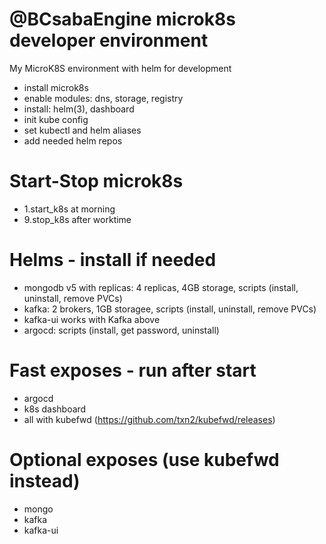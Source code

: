 # @BCsabaEngine microk8s developer environment

My MicroK8S environment with helm for development
- install microk8s
- enable modules: dns, storage, registry
- install: helm(3), dashboard
- init kube config
- set kubectl and helm aliases
- add needed helm repos

# Start-Stop microk8s
- 1.start_k8s at morning
- 9.stop_k8s after worktime

# Helms - install if needed
- mongodb v5 with replicas: 4 replicas, 4GB storage, scripts (install, uninstall, remove PVCs)
- kafka: 2 brokers, 1GB storagee, scripts (install, uninstall, remove PVCs)
- kafka-ui works with Kafka above
- argocd: scripts (install, get password, uninstall)

# Fast exposes - run after start
- argocd
- k8s dashboard
- all with kubefwd (https://github.com/txn2/kubefwd/releases)

# Optional exposes (use kubefwd instead)
- mongo
- kafka
- kafka-ui
